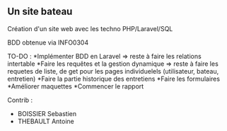 ## Un site bateau

Création d'un site web avec les techno PHP/Laravel/SQL

BDD obtenue via INFO0304

TO-DO :
*Implémenter BDD en Laravel => reste à faire les relations intertable
*Faire les requêtes et la gestion dynamique => reste à faire les requetes de liste, de get pour les pages individuelels (utilisateur, bateau, entretien)
*Faire la partie historique des entretiens
*Faire les formulaires
*Améliorer maquettes
*Commencer le rapport


Contrib :
- BOISSIER Sebastien
- THEBAULT Antoine

	
